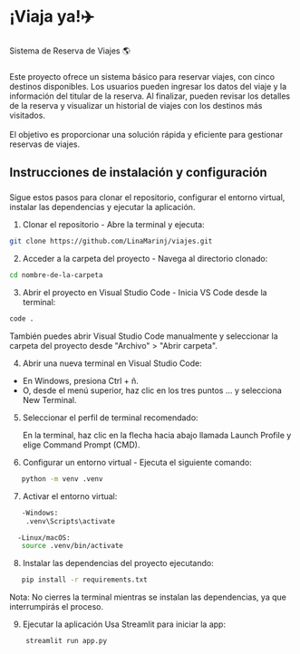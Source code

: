 <h1 align="left">¡Viaja ya!✈️</h1>

###

<p align="left">Sistema de Reserva de Viajes 🌎</p>

###

<p align="left">Este proyecto ofrece un sistema básico para reservar viajes, con cinco destinos disponibles. Los usuarios pueden ingresar los datos del viaje y la información del titular de la reserva. Al finalizar, pueden revisar los detalles de la reserva y visualizar un historial de viajes con los destinos más visitados.<br><br>El objetivo es proporcionar una solución rápida y eficiente para gestionar reservas de viajes.</p>

###

<h2 align="left"></h2>

###

<h2 align="left">Instrucciones de instalación y configuración</h2>

###

Sigue estos pasos para clonar el repositorio, configurar el entorno virtual, instalar las dependencias y ejecutar la aplicación.

1. Clonar el repositorio - Abre la terminal y ejecuta:
``` bash
git clone https://github.com/LinaMarinj/viajes.git
```

2. Acceder a la carpeta del proyecto - Navega al directorio clonado:
``` bash
cd nombre-de-la-carpeta
```


3. Abrir el proyecto en Visual Studio Code - Inicia VS Code desde la terminal:
``` bash
code .
```
También puedes abrir Visual Studio Code manualmente y seleccionar la carpeta del proyecto desde "Archivo" > "Abrir carpeta".


4. Abrir una nueva terminal en Visual Studio Code:


  - En Windows, presiona Ctrl + ñ.
  - O, desde el menú superior, haz clic en los tres puntos ... y selecciona New Terminal.


5. Seleccionar el perfil de terminal recomendado:

   En la terminal, haz clic en la flecha hacia abajo llamada Launch Profile y elige Command Prompt (CMD).

6. Configurar un entorno virtual - Ejecuta el siguiente comando:
``` bash
   python -m venv .venv
```

7. Activar el entorno virtual:
``` bash
   -Windows:
    .venv\Scripts\activate

  -Linux/macOS:
   source .venv/bin/activate
```


8. Instalar las dependencias del proyecto ejecutando:

``` bash
   pip install -r requirements.txt
```
   
Nota: No cierres la terminal mientras se instalan las dependencias, ya que interrumpirás el proceso.

9. Ejecutar la aplicación Usa Streamlit para iniciar la app:
``` bash
    streamlit run app.py
```

 
